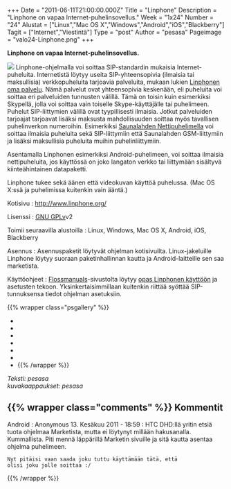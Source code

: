 +++
Date = "2011-06-11T21:00:00.000Z"
Title = "Linphone"
Description = "Linphone on vapaa Internet-puhelinsovellus."
Week = "1x24"
Number = "24"
Alustat = ["Linux","Mac OS X","Windows","Android","iOS","Blackberry"]
Tagit = ["Internet","Viestintä"]
Type = "post"
Author = "pesasa"
Pageimage = "valo24-Linphone.png"
+++


**Linphone on vapaa Internet-puhelinsovellus.**

![ ](/images/valo24-Linphone.png "fig:valo24-Linphone.png") Linphone-ohjelmalla
voi soittaa SIP-standardin mukaisia Internet-puheluita. Internetistä
löytyy useita SIP-yhteensopivia (ilmaisia tai maksullisia)
verkkopuheluita tarjoavia palveluita, mukaan lukien [Linphonen oma
palvelu](http://www.linphone.org/eng/linphone/register-a-linphone-account.html).
Nämä palvelut ovat yhteensopivia keskenään, eli puheluita voi soittaa
eri palveluiden tunnusten välillä. Tämä on toisin kuin esimerkiksi
Skypellä, jolla voi soittaa vain toiselle Skype-käyttäjälle tai
puhelimeen. Puhelut SIP-liittymien välillä ovat tyypillisesti ilmaisia.
Jotkut palveluiden tarjoajat tarjoavat lisäksi maksusta mahdollisuuden
soittaa myös tavallisen puhelinverkon numeroihin. Esimerkiksi
[Saunalahden Nettipuhelimella](http://saunalahti.fi/nettipuhelin/) voi
soittaa ilmaisia puheluita sekä SIP-liittymiin että Saunalahden
GSM-liittymiin ja lisäksi maksullisia puheluita muihin
puhelinliittymiin.

Asentamalla Linphonen esimerkiksi Android-puhelimeen, voi soittaa
ilmaisia nettipuheluita, jos käyttössä on joko langaton verkko tai
liittymään sisältyvä kiinteähintainen datapaketti.

Linphone tukee sekä äänen että videokuvan käyttöä puhelussa. (Mac OS
X:ssä ja puhelimissa kuitenkin vain ääntä.)

Kotisivu
:   <http://www.linphone.org/>

Lisenssi
:   [GNU GPLv](GNU_GPL)v2

Toimii seuraavilla alustoilla
:   Linux, Windows, Mac OS X, Android, iOS, Blackberry

Asennus
:   Asennuspaketit löytyvät ohjelman kotisivuilta. Linux-jakeluille
    Linphone löytyy suoraan paketinhallinnan kautta ja
    Android-laitteille sen saa marketista.

Käyttöohjeet
:   [Flossmanuals](http://fi.flossmanuals.net/)-sivustolta löytyy [opas
    Linphonen käyttöön](http://fi.flossmanuals.net/linphone/index) ja
    asetusten tekoon. Yksinkertaisimmillaan kuitenkin riittää syöttää
    SIP-tunnuksensa tiedot ohjelman asetuksiin.

{{% wrapper class="psgallery" %}}
-   [ ](/images/linphone-1.png)
-   [ ](/images/linphone-2.png)
-   [ ](/images/linphone-3.png)
-   [ ](/images/linphone-4.png)
-   [ ](/images/linphone-5.png)
-   [ ](/images/linphone-6.png)
-   [ ](/images/linphone-7.png)
{{% /wrapper %}}

*Teksti: pesasa* <br />
*kuvakaappaukset: pesasa*

{{% wrapper class="comments" %}}
Kommentit
---------

Android
:   Anonymous 13. Kesäkuu 2011 - 18:59
:   HTC DHD:llä yritin etsiä tuota ohjelmaa Marketista,
    mutta ei löytynyt millään hakusanalla. Kummallista.
    Piti mennä läppärillä Marketin sivuille ja sitä kautta
    asentaa ohjelma puhelimeen.
    
    Nyt pitäisi vaan saada joku tuttu käyttämään tätä, että
    olisi joku jolle soittaa :/

{{% /wrapper %}}

